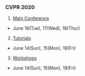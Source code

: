 ### CVPR 2020

1. [Main Conference](http://cvpr2020.thecvf.com/program/main-conference)
  - June 16(Tue), 17(Wed), 18(Thur)
	
2. [Tutorials](http://cvpr2020.thecvf.com/program/tutorials)
  - June 14(Sun), 15(Mon), 19(Fri)

3. [Workshops](http://cvpr2020.thecvf.com/workshops-schedule)
  - June 14(Sun), 15(Mon), 19(Fri)






